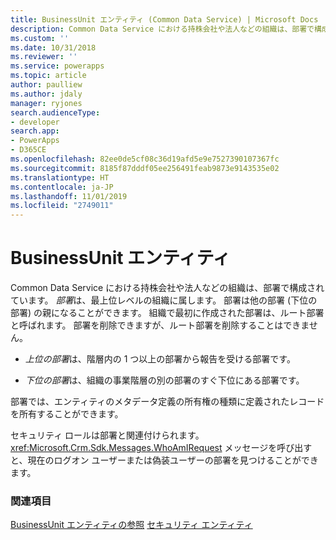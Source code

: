```yaml
---
title: BusinessUnit エンティティ (Common Data Service) | Microsoft Docs
description: Common Data Service における持株会社や法人などの組織は、部署で構成されています。
ms.custom: ''
ms.date: 10/31/2018
ms.reviewer: ''
ms.service: powerapps
ms.topic: article
author: paulliew
ms.author: jdaly
manager: ryjones
search.audienceType:
- developer
search.app:
- PowerApps
- D365CE
ms.openlocfilehash: 82ee0de5cf08c36d19afd5e9e7527390107367fc
ms.sourcegitcommit: 8185f87dddf05ee256491feab9873e9143535e02
ms.translationtype: HT
ms.contentlocale: ja-JP
ms.lasthandoff: 11/01/2019
ms.locfileid: "2749011"
---
```

# <a name="businessunit-entity"></a>BusinessUnit エンティティ

Common Data Service における持株会社や法人などの組織は、部署で構成されています。 *部署*は、最上位レベルの組織に属します。 部署は他の部署 (下位の部署) の親になることができます。 組織で最初に作成された部署は、ルート部署と呼ばれます。 部署を削除できますが、ルート部署を削除することはできません。  
  
- *上位の部署*は、階層内の 1 つ以上の部署から報告を受ける部署です。  
  
- *下位の部署*は、組織の事業階層の別の部署のすぐ下位にある部署です。  
  
 部署では、エンティティのメタデータ定義の所有権の種類に定義されたレコードを所有することができます。 
  
 セキュリティ ロールは部署と関連付けられます。 <xref:Microsoft.Crm.Sdk.Messages.WhoAmIRequest> メッセージを呼び出すと、現在のログオン ユーザーまたは偽装ユーザーの部署を見つけることができます。

### <a name="see-also"></a>関連項目

[BusinessUnit エンティティの参照](reference/entities/businessunit.md)
[セキュリティ エンティティ](security-model.md)